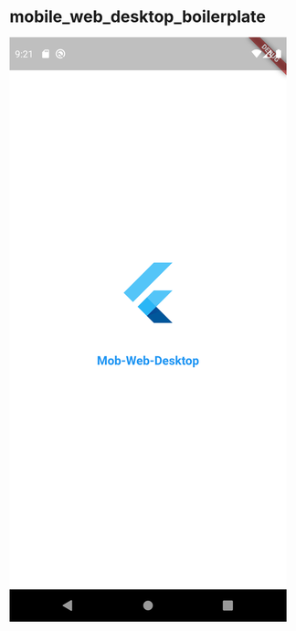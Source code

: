 # mobile_web_desktop_boilerplate

![ScreenSort](./Screenshot_1614435710.png?raw=true "Optional Title")
